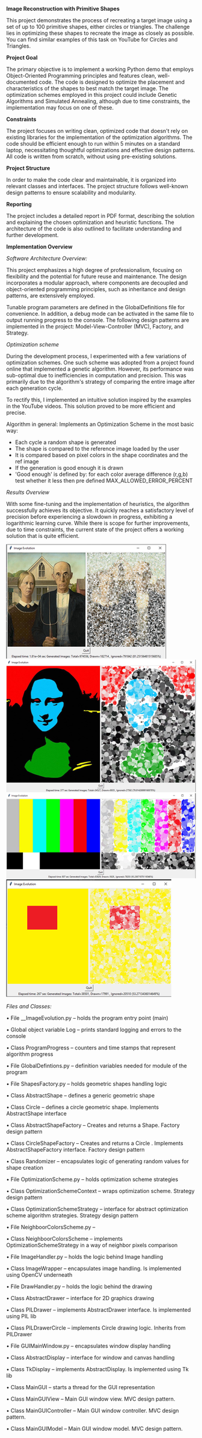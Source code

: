 ****Image Reconstruction with Primitive Shapes****

This project demonstrates the process of recreating a target image using a set of up to 100 primitive shapes, either circles or triangles. The challenge lies in optimizing these shapes to recreate the image as closely as possible. You can find similar examples of this task on YouTube for Circles and Triangles.

**Project Goal**

The primary objective is to implement a working Python demo that employs Object-Oriented Programming principles and features clean, well-documented code. The code is designed to optimize the placement and characteristics of the shapes to best match the target image. The optimization schemes employed in this project could include Genetic Algorithms and Simulated Annealing, although due to time constraints, the implementation may focus on one of these.

**Constraints**

The project focuses on writing clean, optimized code that doesn't rely on existing libraries for the implementation of the optimization algorithms. The code should be efficient enough to run within 5 minutes on a standard laptop, necessitating thoughtful optimizations and effective design patterns. All code is written from scratch, without using pre-existing solutions.

**Project Structure**

In order to make the code clear and maintainable, it is organized into relevant classes and interfaces. The project structure follows well-known design patterns to ensure scalability and modularity.

**Reporting**

The project includes a detailed report in PDF format, describing the solution and explaining the chosen optimization and heuristic functions. The architecture of the code is also outlined to facilitate understanding and further development.

**Implementation Overview**

_Software Architecture Overview:_

This project emphasizes a high degree of professionalism, focusing on flexibility and the potential for future reuse and maintenance. The design incorporates a modular approach, where components are decoupled and object-oriented programming principles, such as inheritance and design patterns, are extensively employed.

Tunable program parameters are defined in the GlobalDefinitions file for convenience. In addition, a debug mode can be activated in the same file to output running progress to the console. The following design patterns are implemented in the project: Model-View-Controller (MVC), Factory, and Strategy.

_Optimization scheme_

During the development process, I experimented with a few variations of optimization schemes. One such scheme was adopted from a project found online that implemented a genetic algorithm. However, its performance was sub-optimal due to inefficiencies in computation and precision. This was primarily due to the algorithm's strategy of comparing the entire image after each generation cycle.

To rectify this, I implemented an intuitive solution inspired by the examples in the YouTube videos. This solution proved to be more efficient and precise.

Algorithm in general:
Implements an Optimization Scheme in the most basic way:
- Each cycle a random shape is generated
- The shape is compared to the reference image loaded by the user
- It is compared based on pixel colors in the shape coordinates and the ref image
- If the generation is good enough it is drawn
- 'Good enough' is defined by: for each color average difference (r,g,b) test whether it less then pre defined MAX_ALLOWED_ERROR_PERCENT

_Results Overview_

With some fine-tuning and the implementation of heuristics, the algorithm successfully achieves its objective. It quickly reaches a satisfactory level of precision before experiencing a slowdown in progress, exhibiting a logarithmic learning curve. While there is scope for further improvements, due to time constraints, the current state of the project offers a working solution that is quite efficient.


![alt text](https://github.com/alexeyg185/Image-Evolution/blob/main/images/farmer.png?raw=true)
![alt text](https://github.com/alexeyg185/Image-Evolution/blob/main/images/mona_lisa.png?raw=true)
![alt text](https://github.com/alexeyg185/Image-Evolution/blob/main/images/monitor.png?raw=true)
![alt text](https://github.com/alexeyg185/Image-Evolution/blob/main/images/simple.png?raw=true)

_Files and Classes:_

•	File __ImageEvolution.py – holds the program entry point (main)

•	Global object variable Log – prints standard logging and errors to the console

•	Class ProgramProgress – counters and time stamps that represent algorithm progress

•	File GlobalDefintions.py – definition variables needed for module of the program

•	File ShapesFactory.py – holds geometric shapes handling logic

•	Class AbstractShape – defines a generic geometric shape

•	Class Circle – defines a circle geometric shape. Implements AbstractShape interface

•	Class AbstractShapeFactory – Creates and returns a Shape. Factory design pattern

•	Class CircleShapeFactory – Creates and returns a Circle . Implements AbstractShapeFactory interface. Factory design pattern

•	Class Randomizer – encapsulates logic of generating random values for shape creation

•	File OptimizationScheme.py – holds optimization scheme strategies

•	Class OptimizationSchemeContext – wraps optimization scheme. Strategy design pattern  

•	Class OptimizationSchemeStrategy – interface for abstract optimization scheme algorithm strategies. Strategy design pattern  

•	File NeighboorColorsScheme.py –

•	Class NeighboorColorsScheme  – implements OptimizationSchemeStrategy in a way of neighbor pixels comparison

•	File ImageHandler.py – holds the logic behind Image handling

•	Class ImageWrapper – encapsulates image handling. Is implemented using OpenCV underneath

•	File DrawHandler.py – holds the logic behind the drawing

•	Class AbstractDrawer – interface for 2D graphics drawing

•	Class PILDrawer – implements AbstractDrawer interface. Is implemented using PIL lib

•	Class PILDrawerCircle – implements Circle drawing logic. Inherits from PILDrawer

•	File GUIMainWindow.py – encapsulates window display handling

•	Class AbstractDisplay – interface for window and canvas handling

•	Class TkDisplay – implements AbstractDisplay. Is implemented using Tk lib

•	Class MainGUI – starts a thread for the GUI representation

•	Class MainGUIView – Main GUI window view. MVC design pattern.

•	Class MainGUIController – Main GUI window controller. MVC design pattern.

•	Class MainGUIModel – Main GUI window model. MVC design pattern.

